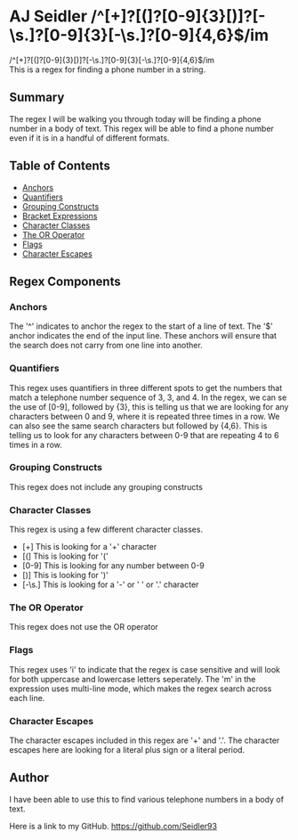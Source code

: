 # AJ Seidler /^[\+]?[(]?[0-9]{3}[)]?[-\s\.]?[0-9]{3}[-\s\.]?[0-9]{4,6}$/im

/^[\+]?[(]?[0-9]{3}[)]?[-\s\.]?[0-9]{3}[-\s\.]?[0-9]{4,6}$/im   
This is a regex for finding a phone number in a string. 

## Summary

The regex I will be walking you through today will be finding a phone number in a body of text. This regex will be able to find a phone number even if it is in a handful of different formats. 

## Table of Contents

- [Anchors](#anchors)
- [Quantifiers](#quantifiers)
- [Grouping Constructs](#grouping-constructs)
- [Bracket Expressions](#bracket-expressions)
- [Character Classes](#character-classes)
- [The OR Operator](#the-or-operator)
- [Flags](#flags)
- [Character Escapes](#character-escapes)

## Regex Components

### Anchors
The '^' indicates to anchor the regex to the start of a line of text. The '$' anchor indicates the end of the input line. These anchors will ensure that the search does not carry from one line into another. 

### Quantifiers
This regex uses quantifiers in three different spots to get the numbers that match a telephone number sequence of 3, 3, and 4. In the regex, we can se the use of [0-9], followed by {3}, this is telling us that we are looking for any characters between 0 and 9, where it is repeated three times in a row. We can also see the same search characters but followed by {4,6}. This is telling us to look for any characters between 0-9 that are repeating 4 to 6 times in a row. 

### Grouping Constructs
This regex does not include any grouping constructs

### Character Classes
This regex is using a few different character classes.  

* [\+] This is looking for a '+' character  
* [(] This is looking for '('  
* [0-9] This is looking for any number between 0-9  
* [)] This is looking for ')'   
* [-\s\.] This is looking for a '-' or ' ' or '.' character  

### The OR Operator
This regex does not use the OR operator 

### Flags
This regex uses 'i' to indicate that the regex is case sensitive and will look for both uppercase and lowercase letters seperately. The 'm' in the expression uses multi-line mode, which makes the regex search across each line. 

### Character Escapes
The character escapes included in this regex are '\+' and '\.'. The character escapes here are looking for a literal plus sign or a literal period. 

## Author
I have been able to use this to find various telephone numbers in a body of text. 

Here is a link to my GitHub. 
https://github.com/Seidler93